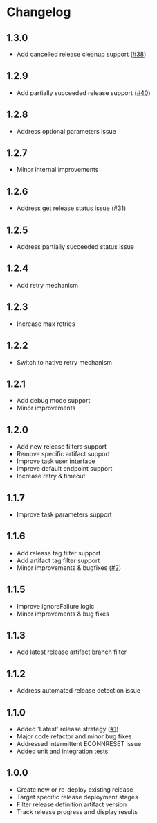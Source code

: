 # Changelog

## 1.3.0

- Add cancelled release cleanup support ([#38](https://github.com/dmitryserbin/azdev-release-orchestrator/issues/38))

## 1.2.9

- Add partially succeeded release support ([#40](https://github.com/dmitryserbin/azdev-release-orchestrator/issues/40))

## 1.2.8

- Address optional parameters issue

## 1.2.7

- Minor internal improvements

## 1.2.6

- Address get release status issue ([#31](https://github.com/dmitryserbin/azdev-release-orchestrator/issues/31))

## 1.2.5

- Address partially succeeded status issue

## 1.2.4

- Add retry mechanism

## 1.2.3

- Increase max retries

## 1.2.2

- Switch to native retry mechanism

## 1.2.1

- Add debug mode support
- Minor improvements

## 1.2.0

- Add new release filters support
- Remove specific artifact support
- Improve task user interface
- Improve default endpoint support
- Increase retry & timeout

## 1.1.7

- Improve task parameters support

## 1.1.6

- Add release tag filter support
- Add artifact tag filter support
- Minor improvements & bugfixes ([#2](https://github.com/dmitryserbin/azdev-release-orchestrator/issues/2))

## 1.1.5

- Improve ignoreFailure logic
- Minor improvements & bug fixes

## 1.1.3

- Add latest release artifact branch filter

## 1.1.2

- Address automated release detection issue

## 1.1.0

- Added 'Latest' release strategy ([#1](https://github.com/dmitryserbin/azdev-release-orchestrator/issues/1))
- Major code refactor and minor bug fixes
- Addressed intermittent ECONNRESET issue
- Added unit and integration tests

## 1.0.0

- Create new or re-deploy existing release
- Target specific release deployment stages
- Filter release definition artifact version
- Track release progress and display results
